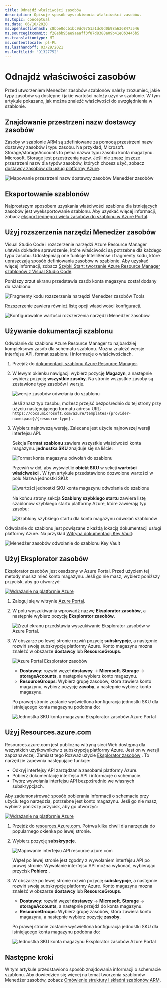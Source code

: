 ```yaml
---
title: Odnajdź właściwości zasobów
description: Opisuje sposób wyszukiwania właściwości zasobów.
ms.topic: conceptual
ms.date: 06/10/2020
ms.openlocfilehash: c8bbe0dcb1bc9dc9751a1dc0d0b98a6368473546
ms.sourcegitcommit: f28ebb95ae9aaaff3f87d8388a09b41e0b3445b5
ms.translationtype: MT
ms.contentlocale: pl-PL
ms.lasthandoff: 03/29/2021
ms.locfileid: "91327752"
---
```

# <a name="discover-resource-properties"></a>Odnajdź właściwości zasobów

Przed utworzeniem Menedżer zasobów szablonów należy zrozumieć, jakie typy zasobów są dostępne i jakie wartości należy użyć w szablonie. W tym artykule pokazano, jak można znaleźć właściwości do uwzględnienia w szablonie.

## <a name="find-resource-provider-namespaces"></a>Znajdowanie przestrzeni nazw dostawcy zasobów

Zasoby w szablonie ARM są zdefiniowane za pomocą przestrzeni nazw dostawcy zasobów i typu zasobu. Na przykład, Microsoft. Storage/storageAccounts to pełna nazwa typu zasobu konta magazynu. Microsoft. Storage jest przestrzenią nazw. Jeśli nie znasz jeszcze przestrzeni nazw dla typów zasobów, których chcesz użyć, zobacz [dostawcy zasobów dla usług platformy Azure](../management/azure-services-resource-providers.md).

![Mapowanie przestrzeni nazw dostawcy zasobów Menedżer zasobów](./media/view-resources/resource-provider-namespace-and-azure-service-mapping.png)

## <a name="export-templates"></a>Eksportowanie szablonów

Najprostszym sposobem uzyskania właściwości szablonu dla istniejących zasobów jest wyeksportowanie szablonu. Aby uzyskać więcej informacji, zobacz [eksport jednego i wielu zasobów do szablonu w Azure Portal](./export-template-portal.md).

## <a name="use-resource-manager-tools-extension"></a>Użyj rozszerzenia narzędzi Menedżer zasobów

Visual Studio Code i rozszerzenie narzędzi Azure Resource Manager ułatwia dokładne sprawdzenie, które właściwości są potrzebne dla każdego typu zasobu. Udostępniają one funkcje IntelliSense i fragmenty kodu, które upraszczają sposób definiowania zasobów w szablonie. Aby uzyskać więcej informacji, zobacz [Szybki Start: tworzenie Azure Resource Manager szablonów z Visual Studio Code](./quickstart-create-templates-use-visual-studio-code.md#add-an-azure-resource).

Poniższy zrzut ekranu przedstawia zasób konta magazynu został dodany do szablonu:

![Fragmenty kodu rozszerzenia narzędzi Menedżer zasobów Tools](./media/view-resources/resource-manager-tools-extension-snippets.png)

Rozszerzenie zawiera również listę opcji właściwości konfiguracji.

![Konfigurowalne wartości rozszerzenia narzędzi Menedżer zasobów](./media/view-resources/resource-manager-tools-extension-configurable-properties.png)

## <a name="use-template-reference"></a>Używanie dokumentacji szablonu

Odwołanie do szablonu Azure Resource Manager to najbardziej kompleksowy zasób dla schematu szablonu. Można znaleźć wersje interfejsu API, format szablonu i informacje o właściwościach.

1. Przejdź do [dokumentacji szablonu Azure Resource Manager](/azure/templates/).
1. W lewym okienku nawigacji wybierz pozycję **Magazyn**, a następnie wybierz pozycję **wszystkie zasoby**. Na stronie wszystkie zasoby są zestawione typy zasobów i wersje.

    ![wersje zasobów odwołania do szablonu](./media/view-resources/resource-manager-template-reference-resource-versions.png)

    Jeśli znasz typ zasobu, możesz przejść bezpośrednio do tej strony przy użyciu następującego formatu adresu URL: `https://docs.microsoft.com/azure/templates/{provider-namespace}/{resource-type}` .

1. Wybierz najnowszą wersję. Zalecane jest użycie najnowszej wersji interfejsu API.

    Sekcja **Format szablonu** zawiera wszystkie właściwości konta magazynu. **jednostka SKU** znajduje się na liście:

    ![Format konta magazynu odwołań do szablonu](./media/view-resources/resource-manager-template-reference-storage-account-sku.png)

    Przewiń w dół, aby wyświetlić **obiekt SKU** w sekcji **wartości właściwości** . W tym artykule przedstawiono dozwolone wartości w polu Nazwa jednostki SKU:

    ![wartości jednostki SKU konta magazynu odwołania do szablonu](./media/view-resources/resource-manager-template-reference-storage-account-sku-values.png)

    Na końcu strony sekcja **Szablony szybkiego startu** zawiera listę szablonów szybkiego startu platformy Azure, które zawierają typ zasobu:

    ![Szablony szybkiego startu dla konta magazynu odwołań szablonów](./media/view-resources/resource-manager-template-reference-quickstart-templates.png)

Odwołanie do szablonu jest powiązane z każdą lokacją dokumentacji usługi platformy Azure.  Na przykład [Witryna dokumentacji Key Vault](../../key-vault/general/overview.md):

![Menedżer zasobów odwołanie do szablonu Key Vault](./media/view-resources/resource-manager-template-reference-key-vault.png)

## <a name="use-resource-explorer"></a>Użyj Eksplorator zasobów

Eksplorator zasobów jest osadzony w Azure Portal. Przed użyciem tej metody musisz mieć konto magazynu. Jeśli go nie masz, wybierz poniższy przycisk, aby go utworzyć:

[![Wdrażanie na platformie Azure](https://aka.ms/deploytoazurebutton)](https://portal.azure.com/#create/Microsoft.Template/uri/https%3a%2f%2fraw.githubusercontent.com%2fAzure%2fazure-quickstart-templates%2fmaster%2f101-storage-account-create%2fazuredeploy.json)

1. Zaloguj się w witrynie [Azure Portal](https://portal.azure.com).
1. W polu wyszukiwania wprowadź nazwę **Eksplorator zasobów**, a następnie wybierz pozycję **Eksplorator zasobów**.

    ![Zrzut ekranu przedstawia wyszukiwanie Eksplorator zasobów w Azure Portal.](./media/view-resources/azure-portal-resource-explorer.png)

1. W obszarze po lewej stronie rozwiń pozycję **subskrypcje**, a następnie rozwiń swoją subskrypcję platformy Azure. Konto magazynu można znaleźć w obszarze **dostawcy** lub **ResourceGroups**.

    ![Azure Portal Eksplorator zasobów](./media/view-resources/azure-portal-resource-explorer-home.png)

    - **Dostawcy**: rozwiń węzeł **dostawcy**  ->  **Microsoft. Storage**  ->  **storageAccounts**, a następnie wybierz konto magazynu.
    - **ResourceGroups**: Wybierz grupę zasobów, która zawiera konto magazynu, wybierz pozycję **zasoby**, a następnie wybierz konto magazynu.

    Po prawej stronie zostanie wyświetlona konfiguracja jednostki SKU dla istniejącego konta magazynu podobna do:

    ![Jednostka SKU konta magazynu Eksplorator zasobów Azure Portal](./media/view-resources/azure-portal-resource-explorer-sku.png)

## <a name="use-resourcesazurecom"></a>Użyj Resources.azure.com

Resources.azure.com jest publiczną witryną sieci Web dostępną dla wszystkich użytkowników z subskrypcją platformy Azure. Jest on w wersji zapoznawczej.  Zamiast tego Rozważ użycie [Eksplorator zasobów](#use-resource-explorer) . To narzędzie zapewnia następujące funkcje:

- Odkryj interfejsy API zarządzania zasobami platformy Azure.
- Pobierz dokumentację interfejsu API i informacje o schemacie.
- Twórz wywołania interfejsu API bezpośrednio we własnych subskrypcjach.

Aby zademonstrować sposób pobierania informacji o schemacie przy użyciu tego narzędzia, potrzebne jest konto magazynu. Jeśli go nie masz, wybierz poniższy przycisk, aby go utworzyć:

[![Wdrażanie na platformie Azure](https://aka.ms/deploytoazurebutton)](https://portal.azure.com/#create/Microsoft.Template/uri/https%3a%2f%2fraw.githubusercontent.com%2fAzure%2fazure-quickstart-templates%2fmaster%2f101-storage-account-create%2fazuredeploy.json)

1. Przejdź do [resources.Azure.com](https://resources.azure.com/). Potrwa kilka chwil dla narzędzia do popularnego okienka po lewej stronie.
1. Wybierz pozycję **subskrypcje**.

    ![Mapowanie interfejsu API resource.azure.com](./media/view-resources/resources-azure-com-api-mapping.png)

    Węzeł po lewej stronie jest zgodny z wywołaniem interfejsu API po prawej stronie. Wywołanie interfejsu API można wykonać, wybierając przycisk **Pobierz** .
1. W obszarze po lewej stronie rozwiń pozycję **subskrypcje**, a następnie rozwiń swoją subskrypcję platformy Azure. Konto magazynu można znaleźć w obszarze **dostawcy** lub **ResourceGroups**.

    - **Dostawcy**: rozwiń węzeł **dostawcy**  ->  **Microsoft. Storage**  ->  **storageAccounts**, a następnie przejdź do konta magazynu.
    - **ResourceGroups**: Wybierz grupę zasobów, która zawiera konto magazynu, a następnie wybierz pozycję **zasoby**.

    Po prawej stronie zostanie wyświetlona konfiguracja jednostki SKU dla istniejącego konta magazynu podobna do:

    ![Jednostka SKU konta magazynu Eksplorator zasobów Azure Portal](./media/view-resources/azure-portal-resource-explorer-sku.png)

## <a name="next-steps"></a>Następne kroki

W tym artykule przedstawiono sposób znajdowania informacji o schemacie szablonu. Aby dowiedzieć się więcej na temat tworzenia szablonów Menedżer zasobów, zobacz [Omówienie struktury i składni szablonów ARM](./template-syntax.md).
